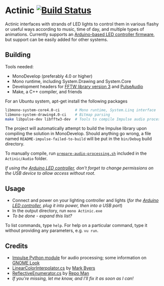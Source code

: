 Actinic [![Build Status](https://github.com/digitalcircuit/actinic/actions/workflows/main.yml/badge.svg)](https://github.com/digitalcircuit/actinic/actions/workflows/main.yml)
===============

Actinic interfaces with strands of LED lights to control them in various flashy or useful ways according to music, time of day, and multiple types of animations.  Currently supports an [Arduino-based LED controller firmware][arduino-firmware], but support can be easily added for other systems.

## Building

Tools needed:
* MonoDevelop (preferably 4.0 or higher)
* Mono runtime, including System.Drawing and System.Core
* Development headers for [FFTW library version 3](https://fftw.org) and [PulseAudio](https://wiki.freedesktop.org/www/Software/PulseAudio/)
* Make, a C++ compiler, and friends

For an Ubuntu system, apt-get install the following packages
```sh
libmono-system-core4.0-ci		# Mono runtime, System.Linq interface
libmono-system-drawing4.0-ci	# Bitmap parsing
make libpulse-dev libfftw3-dev	# Tools to compile Impulse audio processing library
```

The project will automatically attempt to build the Impulse library upon compiling the solution in MonoDevelop.  Should anything go wrong, a file named `README-impulse-failed-to-build` will be put in the `bin/Debug` build directory.

To manually compile, run [`prepare-audio-processing.sh`](https://github.com/digitalcircuit/actinic/blob/main/Actinic/Audio/prepare-audio-processing.sh) included in the `Actinic/Audio` folder.

*If using the [Arduino LED controller][arduino-firmware], don't forget to change permissions on the USB device to allow access without root.*

## Usage

* Connect and power on your lighting controller and lights (*for the [Arduino LED controller][arduino-firmware], plug it into power, then into a USB port*)
* In the output directory, run `mono Actinic.exe`
* *To be done - expand this list?*

To list commands, type `help`.  For help on a particular command, type it without providing any parameters, e.g. `vu run`.

## Credits

* [Impulse Python module](https://launchpad.net/impulse.bzr) for audio processing; some information on [GNOME Look](http://gnome-look.org/content/show.php/Impulse+-+PulseAudio+visualizer?content=99383)
* [LinearColorInterpolator.cs](https://stackoverflow.com/questions/2307726/how-to-calculate-color-based-on-a-range-of-values-in-c) by [Mark Byers](https://stackoverflow.com/users/61974/mark-byers)
* [ReflectiveEnumerator.cs](https://stackoverflow.com/questions/5411694/get-all-inherited-classes-of-an-abstract-class) by [Repo Man](https://stackoverflow.com/users/140126/repo-man)
* *If you're missing, let me know, and I'll fix it as soon as I can!*

[arduino-firmware]: https://github.com/digitalcircuit/ActinicArduino
